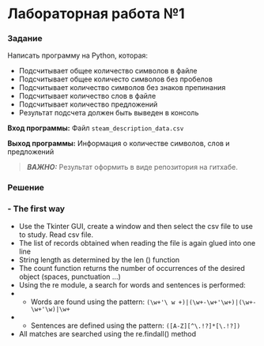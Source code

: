 # Лабораторная работа  №1

### Задание
Написать программу на Python, которая:

* Подсчитывает общее количество символов в файле
* Подсчитывает общее количесто символов без пробелов
* Подсчитывает количество символов без знаков препинания
* Подсчитывает количество слов в файле
* Подсчитывает количество предложений
* Результат подсчета должен быть выведен в консоль

**Вход программы:**
Файл `steam_description_data.csv`

**Выход программы:**
Информация о количестве символов, слов и предложений

> **_ВАЖНО:_**
Результат оформить в виде репозитория на гитхабе.

### Решение 
### - The first way
* Use the Tkinter GUI, create a window and then select the csv file to use to study. Read csv file.
* The list of records obtained when reading the file is again glued into one line
* String length as determined by the len () function
* The count function returns the number of occurrences of the desired object (spaces, punctuation ...)
* Using the re module, a search for words and sentences is performed:
* - Words are found using the pattern: `(\w+'\ w +)|(\w+-\w+'\w+)|(\w+-\w+'\w)|\w+`
* - Sentences are defined using the pattern: `([A-Z][^\.!?]*[\.!?])`
* All matches are searched using the re.findall() method
